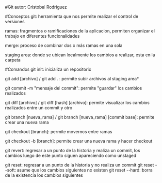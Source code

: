 #Git
autor: Cristobal Rodriguez

#Conceptos
git: herramienta que nos permite realizar el control de versiones

ramas: fragmentos o ramificaciones de la aplicacion, permiten  organizar el trabajo en diferentes funcionalidades

merge: proceso de combinar dos o más ramas en  una sola

staging area: donde se ubican localmente los cambios a realizar, esta en la carpeta

#Comandos 
git init: inicializa un repositorio

git add [archivo] / git add . : permite subir archivos al staging area*

git commit -m "mensaje del commit": permite "guardar" los cambios realizados

git diff [archivo] / git diff [hash] [archivo]: permite visualizar los cambios realizados entre un commit y otro

git branch [nueva_rama] / git branch [nueva_rama] [commit base]: permite crear una nueva rama

git checkout [branch]: permite movernos entre ramas 

git checkout -b [branch]: permite crear una nueva rama y hacer checkout

git revert: regresar a un punto de la historia y realiza un commit, los cambios luego de este punto siguen 
	    apareciendo como unstaged

git reset: regresar a un punto de la historia y no realiza un commit
	   git reset --soft: asume que los cambios siguientes no existen
	   git reset --hard: borra de la existencia los cambios siguientes
